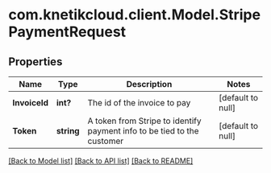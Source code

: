 # com.knetikcloud.client.Model.StripePaymentRequest
## Properties

Name | Type | Description | Notes
------------ | ------------- | ------------- | -------------
**InvoiceId** | **int?** | The id of the invoice to pay | [default to null]
**Token** | **string** | A token from Stripe to identify payment info to be tied to the customer | [default to null]

[[Back to Model list]](../README.md#documentation-for-models) [[Back to API list]](../README.md#documentation-for-api-endpoints) [[Back to README]](../README.md)

